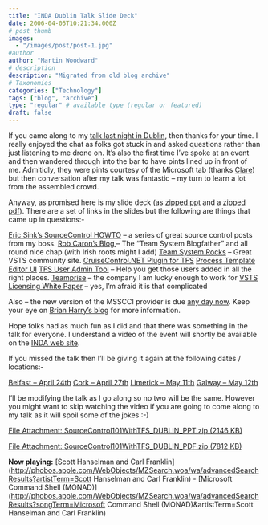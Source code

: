 ```yaml
---
title: "INDA Dublin Talk Slide Deck"
date: 2006-04-05T10:21:34.000Z
# post thumb
images:
  - "/images/post/post-1.jpg"
#author
author: "Martin Woodward"
# description
description: "Migrated from old blog archive"
# Taxonomies
categories: ["Technology"]
tags: ["blog", "archive"]
type: "regular" # available type (regular or featured)
draft: false
---
```


If you came along to my [talk last night in Dublin](http://www.developers.ie/session.aspx?s=44), then thanks for your time.  I really enjoyed the chat as folks got stuck in and asked questions rather than just listening to me drone on.  It’s also the first time I’ve spoke at an event and then wandered through into the bar to have pints lined up in front of me.  Admitidly, they were pints courtesy of the Microsoft tab (thanks [Clare](http://blogs.msdn.com/clare_dillon/)) but then conversation after my talk was fantastic – my turn to learn a lot from the assembled crowd.

Anyway, as promised here is my slide deck (as [zipped ppt](http://www.woodwardweb.com/blog/SourceControl101WithTFS_DUBLIN_PPT.zip) and a [zipped pdf](http://www.woodwardweb.com/blog/SourceControl101WithTFS_DUBLIN_PDF.zip)).  There are a set of links in the slides but the following are things that came up in questions:-

[Eric Sink’s SourceControl HOWTO](http://software.ericsink.com/scm/source_control.html) – a series of great source control posts from my boss. 
[Rob Caron’s Blog ](http://blogs.msdn.com/robcaron/default.aspx)– The “Team System Blogfather” and all round nice chap (with Irish roots might I add)
[Team System Rocks](http://teamsystemrocks.com/default.aspx) – Great VSTS community site.
[CruiseControl.NET Plugin for TFS](http://vstsplugins.sourceforge.net/)
[Process Template Editor UI](http://www.gotdotnet.com/workspaces/workspace.aspx?id=812a68af-5e74-48c6-9623-1a4469142a84)
[TFS User Admin Tool](http://go.microsoft.com/fwlink/?LinkId=59385)  – Help you get those users added in all the right places.
[Teamprise](http://www.teamprise.com/) – the company I am lucky enough to work for
[VSTS Licensing White Paper](http://www.microsoft.com/downloads/details.aspx?familyid=1FA86E00-F0A3-4290-9DA9-6E0378A3A3C5&displaylang=en) – yes, I’m afraid it is that complicated

Also – the new version of the MSSCCI provider is due [any day now](http://blogs.msdn.com/bharry/archive/2006/03/24/559876.aspx).  Keep your eye on [Brian Harry’s blog](http://blogs.msdn.com/bharry/) for more information.

Hope folks had as much fun as I did and that there was something in the talk for everyone.  I understand a video of the event will shortly be available on the [INDA web site](http://www.developers.ie/).

If you missed the talk then I’ll be giving it again at the following dates / locations:- 

[Belfast – April 24th](http://nimtug.org/events/1/default.aspx)
[Cork – April 27th](http://www.developers.ie/session.aspx?s=47)
[Limerick – May 11th](http://www.developers.ie/session.aspx?s=48)
[Galway – May 12th](http://www.developers.ie/session.aspx?s=46)

I’ll be modifying the talk as I go along so no two will be the same.   However you might want to skip watching the video if you are going to come along to my talk as it will spoil some of the jokes :-)

[File Attachment: SourceControl101WithTFS_DUBLIN_PPT.zip (2146 KB)](http://www.woodwardweb.com/blog/SourceControl101WithTFS_DUBLIN_PPT.zip)

[File Attachment: SourceControl101WithTFS_DUBLIN_PDF.zip (7812 KB)](http://www.woodwardweb.com/blog/SourceControl101WithTFS_DUBLIN_PDF.zip)

**Now playing:** [Scott Hanselman and Carl Franklin](http://phobos.apple.com/WebObjects/MZSearch.woa/wa/advancedSearchResults?artistTerm=Scott Hanselman and Carl Franklin) - [Microsoft Command Shell (MONAD)](http://phobos.apple.com/WebObjects/MZSearch.woa/wa/advancedSearchResults?songTerm=Microsoft Command Shell (MONAD)&artistTerm=Scott Hanselman and Carl Franklin)
